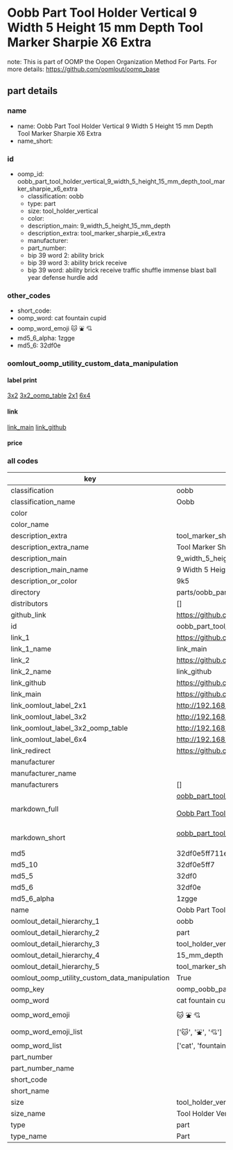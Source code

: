 # Oobb Part Tool Holder Vertical 9 Width 5 Height 15 mm Depth Tool Marker Sharpie X6 Extra  

note: This is part of OOMP the Oopen Organization Method For Parts. For more details: https://github.com/oomlout/oomp_base

##  part details
  







### name
* name: Oobb Part Tool Holder Vertical 9 Width 5 Height 15 mm Depth Tool Marker Sharpie X6 Extra
* name_short: 
### id
* oomp_id: oobb_part_tool_holder_vertical_9_width_5_height_15_mm_depth_tool_marker_sharpie_x6_extra
  * classification: oobb
  * type: part
  * size: tool_holder_vertical
  * color: 
  * description_main: 9_width_5_height_15_mm_depth
  * description_extra: tool_marker_sharpie_x6_extra
  * manufacturer: 
  * part_number: 
  * bip 39 word 2: ability brick
  * bip 39 word 3: ability brick receive
  * bip 39 word: ability brick receive traffic shuffle immense blast ball year defense hurdle add

### other_codes
* short_code: 
* oomp_word: cat fountain cupid
* oomp_word_emoji :cat: :fountain: :cupid:
* md5_6_alpha: 1zgge
* md5_6: 32df0e






### oomlout_oomp_utility_custom_data_manipulation
#### label print
[3x2](http://192.168.1.245:1112/?label=oomp%201zgge)
[3x2_oomp_table](http://192.168.1.108:1112/?label=oomp%201zgge)
[2x1](http://192.168.1.242:1112/?label=oomp%201zgge)
[6x4](http://192.168.1.55:1112/?label=oomp%201zgge)    

#### link

[link_main](https://github.com/oomlout/oomlout_oomp_version_1_messy/tree/main/parts/oobb_part_tool_holder_vertical_9_width_5_height_15_mm_depth_tool_marker_sharpie_x6_extra) [link_github](https://github.com/oomlout/oomlout_oomp_version_1_messy/tree/main/parts/oobb_part_tool_holder_vertical_9_width_5_height_15_mm_depth_tool_marker_sharpie_x6_extra)                             

#### price







### all codes 
| key | value |  
| --- | --- |  
| classification | oobb |  
| classification_name | Oobb |  
| color |  |  
| color_name |  |  
| description_extra | tool_marker_sharpie_x6_extra |  
| description_extra_name | Tool Marker Sharpie X6 Extra |  
| description_main | 9_width_5_height_15_mm_depth |  
| description_main_name | 9 Width 5 Height 15 mm Depth |  
| description_or_color | 9k5 |  
| directory | parts/oobb_part_tool_holder_vertical_9_width_5_height_15_mm_depth_tool_marker_sharpie_x6_extra |  
| distributors | [] |  
| github_link | https://github.com/oomlout/oomlout_oomp_part_src/tree/main/parts/oobb_part_tool_holder_vertical_9_width_5_height_15_mm_depth_tool_marker_sharpie_x6_extra |  
| id | oobb_part_tool_holder_vertical_9_width_5_height_15_mm_depth_tool_marker_sharpie_x6_extra |  
| link_1 | https://github.com/oomlout/oomlout_oomp_version_1_messy/tree/main/parts/oobb_part_tool_holder_vertical_9_width_5_height_15_mm_depth_tool_marker_sharpie_x6_extra |  
| link_1_name | link_main |  
| link_2 | https://github.com/oomlout/oomlout_oomp_version_1_messy/tree/main/parts/oobb_part_tool_holder_vertical_9_width_5_height_15_mm_depth_tool_marker_sharpie_x6_extra |  
| link_2_name | link_github |  
| link_github | https://github.com/oomlout/oomlout_oomp_version_1_messy/tree/main/parts/oobb_part_tool_holder_vertical_9_width_5_height_15_mm_depth_tool_marker_sharpie_x6_extra |  
| link_main | https://github.com/oomlout/oomlout_oomp_version_1_messy/tree/main/parts/oobb_part_tool_holder_vertical_9_width_5_height_15_mm_depth_tool_marker_sharpie_x6_extra |  
| link_oomlout_label_2x1 | http://192.168.1.242:1112/?label=oomp%201zgge |  
| link_oomlout_label_3x2 | http://192.168.1.245:1112/?label=oomp%201zgge |  
| link_oomlout_label_3x2_oomp_table | http://192.168.1.108:1112/?label=oomp%201zgge |  
| link_oomlout_label_6x4 | http://192.168.1.55:1112/?label=oomp%201zgge |  
| link_redirect | https://github.com/oomlout/oomlout_oomp_version_1_messy/tree/main/parts/oobb_part_tool_holder_vertical_9_width_5_height_15_mm_depth_tool_marker_sharpie_x6_extra |  
| manufacturer |  |  
| manufacturer_name |  |  
| manufacturers | [] |  
| markdown_full | [oobb_part_tool_holder_vertical_9_width_5_height_15_mm_depth_tool_marker_sharpie_x6_extra](none)<br>[](none)<br>[Oobb Part Tool Holder Vertical 9 Width 5 Height 15 Mm Depth Tool Marker Sharpie X6 Extra](none)<br><br> |  
| markdown_short | [oobb_part_tool_holder_vertical_9_width_5_height_15_mm_depth_tool_marker_sharpie_x6_extra](none)<br><br> |  
| md5 | 32df0e5ff711e2edc663be6d6706e801 |  
| md5_10 | 32df0e5ff7 |  
| md5_5 | 32df0 |  
| md5_6 | 32df0e |  
| md5_6_alpha | 1zgge |  
| name | Oobb Part Tool Holder Vertical 9 Width 5 Height 15 mm Depth Tool Marker Sharpie X6 Extra |  
| oomlout_detail_hierarchy_1 | oobb |  
| oomlout_detail_hierarchy_2 | part |  
| oomlout_detail_hierarchy_3 | tool_holder_vertical |  
| oomlout_detail_hierarchy_4 | 15_mm_depth |  
| oomlout_detail_hierarchy_5 | tool_marker_sharpie_x6_extra |  
| oomlout_oomp_utility_custom_data_manipulation | True |  
| oomp_key | oomp_oobb_part_tool_holder_vertical_9_width_5_height_15_mm_depth_tool_marker_sharpie_x6_extra |  
| oomp_word | cat fountain cupid |  
| oomp_word_emoji | :cat: :fountain: :cupid: |  
| oomp_word_emoji_list | [':cat:', ':fountain:', ':cupid:'] |  
| oomp_word_list | ['cat', 'fountain', 'cupid'] |  
| part_number |  |  
| part_number_name |  |  
| short_code |  |  
| short_name |  |  
| size | tool_holder_vertical |  
| size_name | Tool Holder Vertical |  
| type | part |  
| type_name | Part |  
